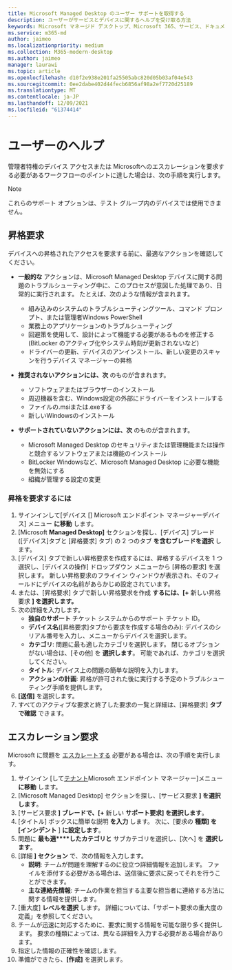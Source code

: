 ```yaml
---
title: Microsoft Managed Desktop のユーザー サポートを取得する
description: ユーザーがサービスとデバイスに関するヘルプを受け取る方法
keywords: Microsoft マネージド デスクトップ、Microsoft 365、サービス、ドキュメント
ms.service: m365-md
author: jaimeo
ms.localizationpriority: medium
ms.collection: M365-modern-desktop
ms.author: jaimeo
manager: laurawi
ms.topic: article
ms.openlocfilehash: d10f2e938e201fa25505abc820d05b03af04e543
ms.sourcegitcommit: 0ee2dabe402d44fecb6856af98a2ef7720d25189
ms.translationtype: MT
ms.contentlocale: ja-JP
ms.lasthandoff: 12/09/2021
ms.locfileid: "61374414"
---
```

# <a name="getting-help-for-users"></a>ユーザーのヘルプ

管理者特権のデバイス アクセスまたは Microsoft[](../service-description/user-support.md)へのエスカレーションを要求する必要があるワークフローのポイントに達した場合は、次の手順を実行します。
 
>[!NOTE]
>これらのサポート オプションは、テスト グループ内のデバイスでは使用できません。

## <a name="elevation-requests"></a>昇格要求

デバイスへの昇格されたアクセスを要求する前に、最適なアクションを確認してください。

- **一般的な** アクションは、Microsoft Managed Desktop デバイスに関する問題のトラブルシューティング中に、このプロセスが意図した処理であり、日常的に実行されます。 たとえば、次のような情報が含まれます。
    - 組み込みのシステムのトラブルシューティングツール、コマンド プロンプト、または管理者Windows PowerShell
    - 業務上のアプリケーションのトラブルシューティング
    - 回避策を使用して、設計によって機能する必要があるものを修正する (BitLocker のアクティブ化やシステム時刻が更新されないなど)
    - ドライバーの更新、デバイスのアンインストール、新しい変更のスキャンを行うデバイス マネージャーの昇格

- **推奨されないアクションには、次** のものが含まれます。
    - ソフトウェアまたはブラウザーのインストール
    - 周辺機器を含む、Windows設定の外部にドライバーをインストールする
    - ファイルの.msiまたは.exeする
    - 新しいWindowsのインストール

- **サポートされていないアクションには、次** のものが含まれます。
    - Microsoft Managed Desktop のセキュリティまたは管理機能または操作と競合するソフトウェアまたは機能のインストール
    - BitLocker Windowsなど、Microsoft Managed Desktop に必要な機能を無効にする
    - 組織が管理する設定の変更

### <a name="to-request-elevation"></a>昇格を要求するには

1. サインインして[デバイス [] Microsoft エンドポイント マネージャー[](https://endpoint.microsoft.com/)デバイス] メニュー **に移動** します。
2. [Microsoft **Managed Desktop]** セクションを探し、[デバイス] ブレード ([デバイス]タブと [昇格要求] タブ) の 2 つのタブ **を含むブレードを選択** します。 
3. [デバイス] タブで新しい昇格要求を作成するには、昇格するデバイスを 1 つ選択し、[デバイスの操作] ドロップダウン メニューから [昇格の要求] を選択します。 新しい昇格要求のフライイン ウィンドウが表示され、そのフィールドにデバイスの名前があらかじめ設定されています。
4. または、[昇格要求] タブで新しい昇格要求を作成 **するには、[+** 新しい昇格要求 **] を選択します。**
5. 次の詳細を入力します。
    - **独自のサポート** チケット システムからのサポート チケット ID。
    - **デバイス名**([昇格要求]タブから要求を作成する場合のみ): デバイスのシリアル番号を入力し、メニューからデバイスを選択します。
    - **カテゴリ**: 問題に最も適したカテゴリを選択します。 閉じるオプションがない場合は、[その他] を **選択します**。 可能であれば、カテゴリを選択してください。
    - **タイトル**: デバイス上の問題の簡単な説明を入力します。
    - **アクションの計画**: 昇格が許可された後に実行する予定のトラブルシューティング手順を提供します。 
6. **[送信]** を選択します。
7. すべてのアクティブな要求と終了した要求の一覧と詳細は、[昇格要求] **タブで確認** できます。



## <a name="escalation-requests"></a>エスカレーション要求


Microsoft に問題を [エスカレートする](../service-description/user-support.md#escalation-portal) 必要がある場合は、次の手順を実行します。

1. サインイン [して[テナント](https://endpoint.microsoft.com/)Microsoft エンドポイント マネージャー]メニュー **に移動** します。
2. [Microsoft Managed Desktop] セクションを探し、[サービス要求 **] を選択します**。
3. [サービス要求 **] ブレードで、[+** 新しい **サポート要求] を選択します**。
4. [タイトル] ボックスに簡単な説明 **を入力** します。 次に、[要求の **種類] を [インシデント** ] **に設定します**。 
5. 問題に **最も適****したカテゴリと** サブカテゴリを選択し、[次へ] を **選択します**。
6. [詳細 **] セクション** で、次の情報を入力します。
    - **説明**: チームが問題を理解するのに役立つ詳細情報を追加します。 ファイルを添付する必要がある場合は、送信後に要求に戻ってそれを行うことができます。
    - **主な連絡先情報**: チームの作業を担当する主要な担当者に連絡する方法に関する情報を提供します。
7. [重大度] **レベルを選択** します。 詳細については、「サポート要求の重大度の定義」を参照してください。
8. チームが迅速に対応するために、要求に関する情報を可能な限り多く提供します。 要求の種類によっては、異なる詳細を入力する必要がある場合があります。
9. 指定した情報の正確性を確認します。
10. 準備ができたら、**[作成]** を選択します。
